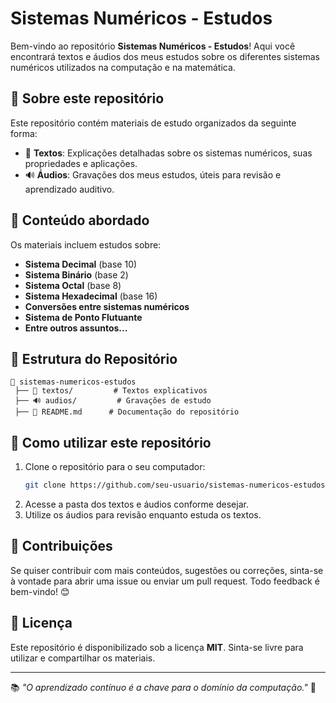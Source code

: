 # Sistemas Numéricos - Estudos

Bem-vindo ao repositório **Sistemas Numéricos - Estudos**! Aqui você encontrará textos e áudios dos meus estudos sobre os diferentes sistemas numéricos utilizados na computação e na matemática.

## 📌 Sobre este repositório
Este repositório contém materiais de estudo organizados da seguinte forma:
- 📄 **Textos**: Explicações detalhadas sobre os sistemas numéricos, suas propriedades e aplicações.
- 🔊 **Áudios**: Gravações dos meus estudos, úteis para revisão e aprendizado auditivo.

## 🧠 Conteúdo abordado
Os materiais incluem estudos sobre:
- **Sistema Decimal** (base 10)
- **Sistema Binário** (base 2)
- **Sistema Octal** (base 8)
- **Sistema Hexadecimal** (base 16)
- **Conversões entre sistemas numéricos**
- **Sistema de Ponto Flutuante**
- **Entre outros assuntos...**

## 📂 Estrutura do Repositório
```
📂 sistemas-numericos-estudos
 ├── 📄 textos/         # Textos explicativos
 ├── 🔊 audios/         # Gravações de estudo
 ├── 📜 README.md      # Documentação do repositório
```

## 🚀 Como utilizar este repositório
1. Clone o repositório para o seu computador:
   ```sh
   git clone https://github.com/seu-usuario/sistemas-numericos-estudos.git
   ```
2. Acesse a pasta dos textos e áudios conforme desejar.
3. Utilize os áudios para revisão enquanto estuda os textos.

## 📢 Contribuições
Se quiser contribuir com mais conteúdos, sugestões ou correções, sinta-se à vontade para abrir uma issue ou enviar um pull request. Todo feedback é bem-vindo! 😊

## 📜 Licença
Este repositório é disponibilizado sob a licença **MIT**. Sinta-se livre para utilizar e compartilhar os materiais.

---
📚 *"O aprendizado contínuo é a chave para o domínio da computação."* 🚀
